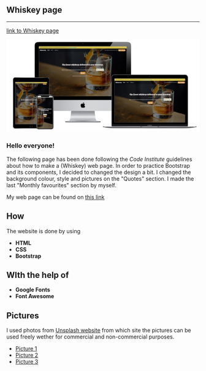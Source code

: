 ## Whiskey page
***

[link to Whiskey page](https://gillem.github.io/bootstrap4/.)

![pic](images/whiskey_page.png)


### Hello everyone!

The following page has been done following the *Code Institute* guidelines about how to make 
a (Whiskey) web page. In order to practice Bootstrap and its components, I decided to changed the design a bit. 
I changed the background colour, style and pictures on the "Quotes" section.
I made the last "Monthly favourites" section by myself.

My web page can be found on [this link](https://gillem.github.io/bootstrap4/.)



How
-------------

The website is done by using

- **HTML**
- **CSS** 
- **Bootstrap**  

WIth the help of
-------------
- **Google Fonts**
- **Font Awesome** 


Pictures
-------------
I used photos from [Unsplash website](https://unsplash.com/photos/dmkmrNptMpw) from which site the pictures
can be used freely wether for commercial and non-commercial purposes.

  - [Picture 1](https://unsplash.com/photos/dmkmrNptMpw)
  - [Picture 2](https://unsplash.com/photos/_H6wpor9mjs)
  - [Picture 3](https://unsplash.com/photos/RiDxDgHg7pw)


